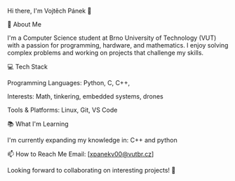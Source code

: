 Hi there, I'm Vojtěch Pánek 👋

🚀 About Me

I'm a Computer Science student at Brno University of Technology (VUT) with a passion for programming, hardware, and mathematics. I enjoy solving complex problems and working on projects that challenge my skills.

💻 Tech Stack

Programming Languages: Python, C, C++,

Interests: Math, tinkering, embedded systems, drones

Tools & Platforms: Linux, Git, VS Code

📚 What I'm Learning

I'm currently expanding my knowledge in:
 C++ and python
 
📫 How to Reach Me
Email: [xpanekv00@vutbr.cz]

Looking forward to collaborating on interesting projects! 🚀
